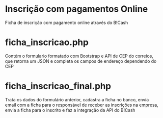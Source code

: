 # Inscrição com pagamentos Online
Ficha de inscrição com pagamento online através do B!Cash

# ficha_inscricao.php
Contém o formulario formatado com Bootstrap e API de CEP do correios, que retorna um JSON e completa os campos de endereço dependendo do CEP

# ficha_inscricao_final.php
Trata os dados do formulário anterior, cadastra a ficha no banco, envia email com a ficha para o responsável de receber as inscrições na empresa, envia a ficha para o inscrito e faz a integração da API do B!Cash


